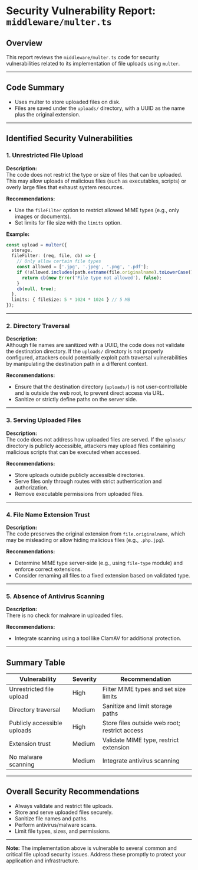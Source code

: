 # Security Vulnerability Report: `middleware/multer.ts`

## Overview

This report reviews the `middleware/multer.ts` code for security vulnerabilities related to its implementation of file uploads using `multer`.

---

## Code Summary

- Uses multer to store uploaded files on disk.
- Files are saved under the `uploads/` directory, with a UUID as the name plus the original extension.

---

## Identified Security Vulnerabilities

### 1. **Unrestricted File Upload**

**Description:**  
The code does not restrict the type or size of files that can be uploaded. This may allow uploads of malicious files (such as executables, scripts) or overly large files that exhaust system resources.

**Recommendations:**
- Use the `fileFilter` option to restrict allowed MIME types (e.g., only images or documents).
- Set limits for file size with the `limits` option.

**Example:**
```typescript
const upload = multer({ 
  storage,
  fileFilter: (req, file, cb) => {
    // Only allow certain file types
    const allowed = ['.jpg', '.jpeg', '.png', '.pdf'];
    if (!allowed.includes(path.extname(file.originalname).toLowerCase())) {
      return cb(new Error('File type not allowed'), false);
    }
    cb(null, true);
  },
  limits: { fileSize: 5 * 1024 * 1024 } // 5 MB
});
```

---

### 2. **Directory Traversal**

**Description:**  
Although file names are sanitized with a UUID, the code does not validate the destination directory. If the `uploads/` directory is not properly configured, attackers could potentially exploit path traversal vulnerabilities by manipulating the destination path in a different context.

**Recommendations:**
- Ensure that the destination directory (`uploads/`) is not user-controllable and is outside the web root, to prevent direct access via URL.
- Sanitize or strictly define paths on the server side.

---

### 3. **Serving Uploaded Files**

**Description:**  
The code does not address how uploaded files are served. If the `uploads/` directory is publicly accessible, attackers may upload files containing malicious scripts that can be executed when accessed.

**Recommendations:**
- Store uploads outside publicly accessible directories.
- Serve files only through routes with strict authentication and authorization.
- Remove executable permissions from uploaded files.

---

### 4. **File Name Extension Trust**

**Description:**  
The code preserves the original extension from `file.originalname`, which may be misleading or allow hiding malicious files (e.g., `.php.jpg`).

**Recommendations:**
- Determine MIME type server-side (e.g., using `file-type` module) and enforce correct extensions.
- Consider renaming all files to a fixed extension based on validated type.

---

### 5. **Absence of Antivirus Scanning**

**Description:**  
There is no check for malware in uploaded files.

**Recommendations:**
- Integrate scanning using a tool like ClamAV for additional protection.

---

## Summary Table

| Vulnerability                  | Severity | Recommendation                              |
|-------------------------------|----------|----------------------------------------------|
| Unrestricted file upload      | High     | Filter MIME types and set size limits        |
| Directory traversal           | Medium   | Sanitize and limit storage paths             |
| Publicly accessible uploads   | High     | Store files outside web root; restrict access|
| Extension trust               | Medium   | Validate MIME type, restrict extension       |
| No malware scanning           | Medium   | Integrate antivirus scanning                 |

---

## Overall Security Recommendations

- Always validate and restrict file uploads.
- Store and serve uploaded files securely.
- Sanitize file names and paths.
- Perform antivirus/malware scans.
- Limit file types, sizes, and permissions.

---

**Note:** The implementation above is vulnerable to several common and critical file upload security issues. Address these promptly to protect your application and infrastructure.